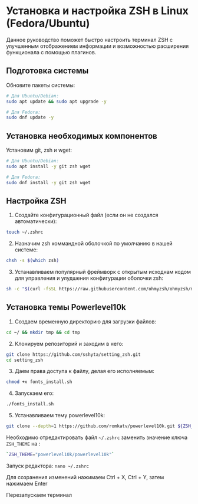 # Установка и настройка ZSH в Linux (Fedora/Ubuntu)

Данное руководство поможет быстро настроить терминал ZSH с улучшенным отображением информации и возможностью расширения функционала с помощью плагинов.

## Подготовка системы
Обновите пакеты системы:
```bash
# Для Ubuntu/Debian:
sudo apt update && sudo apt upgrade -y

# Для Fedora:
sudo dnf update -y
```
## Установка необходимых компонентов
Установим git, zsh и wget:
```bash
# Для Ubuntu/Debian:
sudo apt install -y git zsh wget

# Для Fedora:
sudo dnf install -y git zsh wget
```

## Настройка ZSH
1. Создайте конфигурационный файл (если он не создался автоматически):
```bash
touch ~/.zshrc
```
2. Назначим zsh коммандной оболочкой по умолчанию в нашей системе:
```bash
chsh -s $(which zsh)
```
3. Устанавливаем популярный фреймворк с открытым исходнам кодом 
для управления и улудшения конфигурации оболочки zsh:
```bash
sh -c "$(curl -fsSL https://raw.githubusercontent.com/ohmyzsh/ohmyzsh/master/tools/install.sh)"
```
## Установка темы Powerlevel10k
1. Создаем временную директорию для загрузки файлов:
```bash
cd ~/ && mkdir tmp && cd tmp
```
2. Клонируем репозиторий и заходим в него:
```bash
git clone https://github.com/sshyta/setting_zsh.git
cd setting_zsh
```
3. Даем права доступа к файлу, делая его исполняемым:
```bash
chmod +x fonts_install.sh
```
4. Запускаем его:
```bash
./fonts_install.sh
```
5. Устанавливаем тему powerlevel10k:
```bash
git clone --depth=1 https://github.com/romkatv/powerlevel10k.git ${ZSH_CUSTOM:-$HOME/.oh-my-zsh/custom}/themes/powerlevel10k
```

Необходимо отредактировать файл `~/.zshrc` заменить значение ключа `ZSH_THEME` на :
```bash
`ZSH_THEME="powerlevel10k/powerlevel10k"`
```

Запуск редактора:
`nano ~/.zshrc`

Для созранения изменений нажимаем Ctrl + X, Ctrl + Y, затем нажимаем Enter

Перезапускаем терминал
